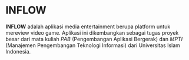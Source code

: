 # INFLOW

**INFLOW** adalah aplikasi media entertainment berupa platform untuk mereview video game. Aplikasi ini dikembangkan sebagai tugas proyek besar dari mata kuliah *PAB* (Pengembangan Aplikasi Bergerak) dan *MPTI* (Manajemen Pengembangan Teknologi Informasi) dari Universitas Islam Indonesia.
